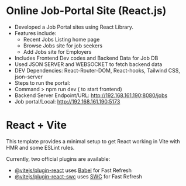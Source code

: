 # Online Job-Portal Site (React.js)
- Developed a Job Portal sites using React Library.
- Features include:
  * Recent Jobs Listing home page
  * Browse Jobs site for job seekers
  * Add Jobs site for Employers
- Includes Frontend Dev codes and Backend Data for Job DB
- Used JSON SERVER and WEBSOCKET to fetch backend data
- DEV Dependencies: React-Router-DOM, React-hooks, Tailwind CSS, json-server
- Steps to run the portal:
 - Command > npm run dev ( to start frontend)
 - Backend Server Endpoint/URL: http://192.168.161.190:8080/jobs  
 - Job portal/Local: http://192.168.161.190:5173

# React + Vite

This template provides a minimal setup to get React working in Vite with HMR and some ESLint rules.

Currently, two official plugins are available:

- [@vitejs/plugin-react](https://github.com/vitejs/vite-plugin-react/blob/main/packages/plugin-react/README.md) uses [Babel](https://babeljs.io/) for Fast Refresh
- [@vitejs/plugin-react-swc](https://github.com/vitejs/vite-plugin-react-swc) uses [SWC](https://swc.rs/) for Fast Refresh
